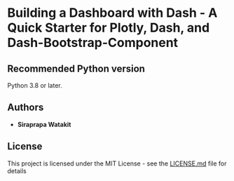 # Building a Dashboard with Dash - A Quick Starter for Plotly, Dash, and Dash-Bootstrap-Component

## Recommended Python  version
Python 3.8 or later. 

## Authors

* **Siraprapa Watakit**  

## License

This project is licensed under the MIT License - see the [LICENSE.md](LICENSE.md) file for details
